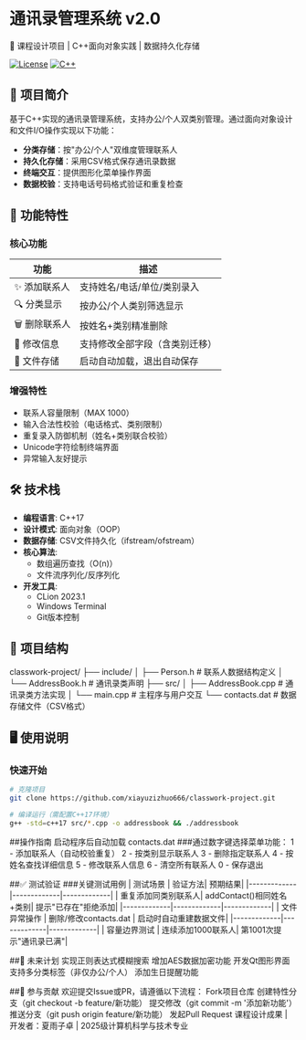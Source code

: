 # 通讯录管理系统 v2.0

📖 课程设计项目 | C++面向对象实践 | 数据持久化存储

[![License](https://img.shields.io/badge/License-MIT-blue.svg)](https://opensource.org/licenses/MIT)
[![C++](https://img.shields.io/badge/C++-17-blue.svg)](https://isocpp.org/)

## 📌 项目简介
基于C++实现的通讯录管理系统，支持办公/个人双类别管理。通过面向对象设计和文件I/O操作实现以下功能：
- **分类存储**：按"办公/个人"双维度管理联系人
- **持久化存储**：采用CSV格式保存通讯录数据
- **终端交互**：提供图形化菜单操作界面
- **数据校验**：支持电话号码格式验证和重复检查

## 🚀 功能特性
### 核心功能
| 功能                | 描述                           |
|---------------------|-------------------------------|
| ✨ 添加联系人        | 支持姓名/电话/单位/类别录入    |
| 🔍 分类显示          | 按办公/个人类别筛选显示        |
| 🗑️ 删除联系人        | 按姓名+类别精准删除            |
| 📝 修改信息          | 支持修改全部字段（含类别迁移） |
| 💾 文件存储          | 启动自动加载，退出自动保存      |

### 增强特性
- 联系人容量限制（MAX 1000）
- 输入合法性校验（电话格式、类别限制）
- 重复录入防御机制（姓名+类别联合校验）
- Unicode字符绘制终端界面
- 异常输入友好提示

## 🛠️ 技术栈
- **编程语言**: C++17
- **设计模式**: 面向对象（OOP）
- **数据存储**: CSV文件持久化（ifstream/ofstream）
- **核心算法**:
  - 数组遍历查找（O(n)）
  - 文件流序列化/反序列化
- **开发工具**:
  - CLion 2023.1
  - Windows Terminal
  - Git版本控制

## 📂 项目结构
classwork-project/
├── include/
│   ├── Person.h         # 联系人数据结构定义
│   └── AddressBook.h    # 通讯录类声明
├── src/
│   ├── AddressBook.cpp  # 通讯录类方法实现
│   └── main.cpp         # 主程序与用户交互
└── contacts.dat         # 数据存储文件（CSV格式）


## 🖥️ 使用说明
### 快速开始
```bash
# 克隆项目
git clone https://github.com/xiayuzizhuo666/classwork-project.git

# 编译运行（需配置C++17环境）
g++ -std=c++17 src/*.cpp -o addressbook && ./addressbook
```
##操作指南
启动程序后自动加载 contacts.dat
###通过数字键选择菜单功能：
1 - 添加联系人（自动校验重复）
2 - 按类别显示联系人
3 - 删除指定联系人
4 - 按姓名查找详细信息
5 - 修改联系人信息
6 - 清空所有联系人
0 - 保存退出


##✅ 测试验证
###关键测试用例
| 测试场景	| 验证方法| 	预期结果| 
|-------------|-------------|-------------| 
| 重复添加同类别联系人| 	addContact()相同姓名+类别| 	提示"已存在"拒绝添加| 
|-------------|-------------|-------------| 
| 文件异常操作	| 删除/修改contacts.dat	| 启动时自动重建数据文件| 
|-------------|-------------|-------------| 
| 容量边界测试	| 连续添加1000联系人| 	第1001次提示"通讯录已满"| 


##📅 未来计划
 实现正则表达式模糊搜索
 增加AES数据加密功能
 开发Qt图形界面
 支持多分类标签（非仅办公/个人）
 添加生日提醒功能
 
##🤝 参与贡献
欢迎提交Issue或PR，请遵循以下流程：
Fork项目仓库
创建特性分支（git checkout -b feature/新功能）
提交修改（git commit -m '添加新功能'）
推送分支（git push origin feature/新功能）
发起Pull Request
课程设计成果 | 开发者：夏雨子卓 | 2025级计算机科学与技术专业
